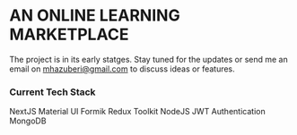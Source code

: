 # AN ONLINE LEARNING MARKETPLACE

The project is in its early statges. Stay tuned for the updates or send me an email on mhazuberi@gmail.com to discuss ideas or features.

### Current Tech Stack
NextJS
Material UI
Formik
Redux Toolkit
NodeJS
JWT Authentication
MongoDB
